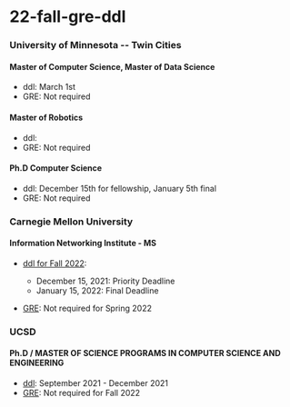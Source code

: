 # 22-fall-gre-ddl

### University of Minnesota -- Twin Cities

#### Master of Computer Science, Master of Data Science

* ddl: March 1st
* GRE: Not required

#### Master of Robotics

* ddl: 
* GRE: Not required

#### Ph.D Computer Science

* ddl: December 15th for fellowship, January 5th final
* GRE: Not required

### Carnegie Mellon University

#### Information Networking Institute - MS

* [ddl for Fall 2022](https://www.cmu.edu/ini/admissions/applynow.html): 
  * December 15, 2021: Priority Deadline 
  * January 15, 2022: Final Deadline 

* [GRE](https://www.cmu.edu/ini/admissions/guidetoapply.html): Not required for Spring 2022

### UCSD

#### Ph.D / MASTER OF SCIENCE PROGRAMS IN COMPUTER SCIENCE AND ENGINEERING

* [ddl](https://cse.ucsd.edu/graduate/graduate-admissions-faq#appdeadline):  September 2021 - December 2021
* [GRE](https://cse.ucsd.edu/graduate/admissions):  Not required for Fall 2022


